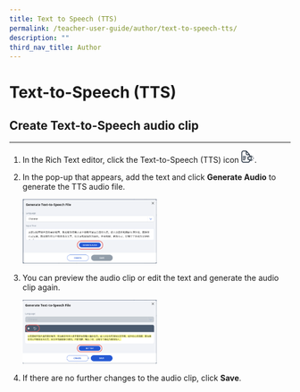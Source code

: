 ```yaml
---
title: Text to Speech (TTS)
permalink: /teacher-user-guide/author/text-to-speech-tts/
description: ""
third_nav_title: Author
---
```

<h1 id="text-to-speech-tts-">Text-to-Speech (TTS)</h1>
<h2 id="create-text-to-speech-audio-clip">Create Text-to-Speech audio clip</h2>
<hr>
<ol>
<li>In the Rich Text editor, click the Text-to-Speech (TTS) icon <img style="width:1.5rem; display: inline;" src="/images/Icons/TTS.svg">.</li>
<li><p>In the pop-up that appears, add the text and click <strong>Generate Audio</strong> to generate the TTS audio file.</p>
<p><img style="width: 50%;" src="/images/2Teacher/AU-TextToSpeech1.png"></p>
</li>
<li><p>You can preview the audio clip or edit the text and generate the audio clip again. </p>
<p><img style="width: 50%;" src="/images/2Teacher/AU-TextToSpeech2.png"></p>
</li>
<li><p>If there are no further changes to the audio clip, click <strong>Save</strong>.</p>
</li>
</ol>